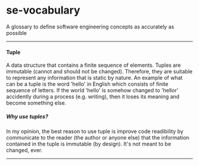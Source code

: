 # se-vocabulary
A glossary to define software engineering concepts as accurately as possible

-------

#### Tuple

A data structure that contains a finite sequence of elements. Tuples are immutable (cannot and should not be changed). Therefore, they are suitable to represent any information that is static by nature. An example of what can be a tuple is the word 'hello' in English which consists of finite sequence of letters. If the world 'hello' is somehow changed to 'hellor' accidently during a process (e.g. writing), then it loses its meaning and become something else.

##### Why use tuples?
In my opinion, the best reason to use tuple is improve code readibility by communicate to the reader (the author or anyone else) that the information contained in the tuple is immutable (by design). It's not meant to be changed, ever.

-------
